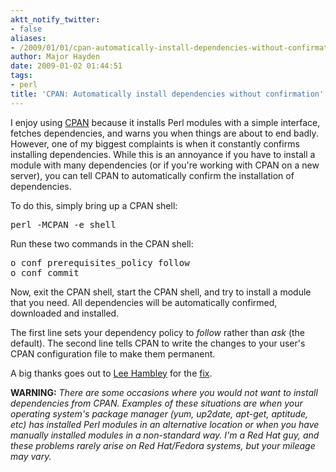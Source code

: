 ```yaml
---
aktt_notify_twitter:
- false
aliases:
- /2009/01/01/cpan-automatically-install-dependencies-without-confirmation/
author: Major Hayden
date: 2009-01-02 01:44:51
tags:
- perl
title: 'CPAN: Automatically install dependencies without confirmation'
---
```


I enjoy using [CPAN][1] because it installs Perl modules with a simple interface, fetches dependencies, and warns you when things are about to end badly. However, one of my biggest complaints is when it constantly confirms installing dependencies. While this is an annoyance if you have to install a module with many dependencies (or if you're working with CPAN on a new server), you can tell CPAN to automatically confirm the installation of dependencies.

To do this, simply bring up a CPAN shell:

<pre lang="html">perl -MCPAN -e shell</pre>

Run these two commands in the CPAN shell:

<pre lang="html">o conf prerequisites_policy follow
o conf commit</pre>

Now, exit the CPAN shell, start the CPAN shell, and try to install a module that you need. All dependencies will be automatically confirmed, downloaded and installed.

The first line sets your dependency policy to _follow_ rather than _ask_ (the default). The second line tells CPAN to write the changes to your user's CPAN configuration file to make them permanent.

A big thanks goes out to [Lee Hambley][2] for the [fix][3].

**WARNING:** _There are some occasions where you would not want to install dependencies from CPAN. Examples of these situations are when your operating system's package manager (yum, up2date, apt-get, aptitude, etc) has installed Perl modules in an alternative location or when you have manually installed modules in a non-standard way. I'm a Red Hat guy, and these problems rarely arise on Red Hat/Fedora systems, but your mileage may vary._

 [1]: http://www.cpan.org/
 [2]: http://lee.hambley.name/about
 [3]: http://lee.hambley.name/2008/05/cpan-automatically-accept-dependencies
